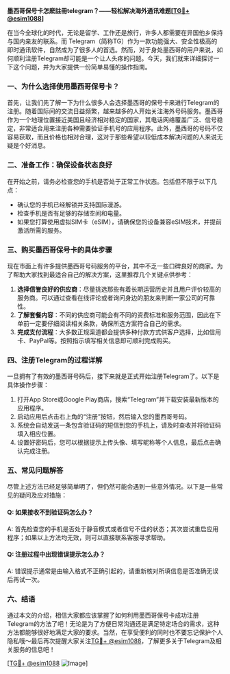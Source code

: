 **墨西哥保号卡怎麽註冊telegram？——轻松解决海外通讯难题[[TG💪+ @esim1088](https://t.me/s/esim1088)]**

在当今全球化的时代，无论是留学、工作还是旅行，许多人都需要在异国他乡保持与国内亲友的联系。而 Telegram（简称TG）作为一款功能强大、安全性极高的即时通讯软件，自然成为了很多人的首选。然而，对于身处墨西哥的用户来说，如何顺利注册Telegram却可能是一个让人头疼的问题。今天，我们就来详细探讨一下这个问题，并为大家提供一份简单易懂的操作指南。

### 一、为什么选择使用墨西哥保号卡？

首先，让我们先了解一下为什么很多人会选择墨西哥的保号卡来进行Telegram的注册。随着国际间的交流日益频繁，越来越多的人开始关注海外号码服务。墨西哥作为一个地理位置接近美国且经济相对稳定的国家，其电话网络覆盖广泛、信号稳定，非常适合用来注册各种需要验证手机号的应用程序。此外，墨西哥的号码不仅容易获取，而且价格也相对合理，这对于那些希望以较低成本解决问题的人来说无疑是个好消息。

### 二、准备工作：确保设备状态良好

在开始之前，请务必检查您的手机是否处于正常工作状态。包括但不限于以下几点：
- 确认您的手机已经解锁并支持国际漫游。
- 检查手机是否有足够的存储空间和电量。
- 如果您打算使用虚拟SIM卡（eSIM），请确保您的设备兼容eSIM技术，并提前激活所需的服务。

### 三、购买墨西哥保号卡的具体步骤

现在市面上有许多提供墨西哥号码服务的平台，其中不乏一些口碑良好的商家。为了帮助大家找到最适合自己的解决方案，这里推荐几个关键点供参考：
1. **选择信誉良好的供应商**：尽量挑选那些有着长期运营历史并且用户评价较高的服务商。可以通过查看在线评论或者询问身边的朋友来判断一家公司的可靠性。
2. **了解套餐内容**：不同的供应商可能会有不同的资费标准和服务范围，因此在下单前一定要仔细阅读相关条款，确保所选方案符合自己的需求。
3. **完成支付流程**：大多数正规渠道都会提供多种付款方式供客户选择，比如信用卡、PayPal等。按照指示填写相关信息即可顺利完成购买。

### 四、注册Telegram的过程详解

一旦拥有了有效的墨西哥号码后，接下来就是正式开始注册Telegram了。以下是具体操作步骤：
1. 打开App Store或Google Play商店，搜索“Telegram”并下载安装最新版本的应用程序。
2. 启动应用后点击右上角的“注册”按钮，然后输入您的墨西哥号码。
3. 系统会自动发送一条包含验证码的短信到您的手机上，请及时查收并将验证码填入相应位置。
4. 设置好密码后，您可以根据提示上传头像、填写昵称等个人信息，最后点击确认完成注册。

### 五、常见问题解答

尽管上述方法已经足够简单明了，但仍然可能会遇到一些意外情况。以下是一些常见的疑问及应对措施：

#### Q: 如果接收不到验证码怎么办？
A: 首先检查您的手机是否处于静音模式或者信号不佳的状态；其次尝试重启应用程序；如果以上方法均无效，则可以直接联系客服寻求帮助。

#### Q: 注册过程中出现错误提示怎么办？
A: 错误提示通常是由输入格式不正确引起的，请重新核对所填信息是否准确无误后再试一次。

### 六、结语

通过本文的介绍，相信大家都应该掌握了如何利用墨西哥保号卡成功注册Telegram的方法了吧！无论是为了方便日常沟通还是满足特定场合的需求，这种方法都能够很好地满足大家的要求。当然，在享受便利的同时也不要忘记保护个人隐私哦～最后再次提醒大家关注[TG💪+ @esim1088](https://t.me/s/esim1088)，了解更多关于Telegram及相关服务的信息吧！

[[TG💪+ @esim1088](https://t.me/s/esim1088) ![Image](https://i.postimg.cc/4NQfJmqS/Snipaste-2025-05-13-00-14-12.png)]